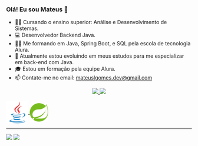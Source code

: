 ### Olá! Eu sou Mateus 👋

- 👨‍🎓 Cursando o ensino superior: Análise e Desenvolvimento de Sistemas.
- 💻 Desenvolvedor Backend Java.
- 👨‍💻 Me formando em Java, Spring Boot, e SQL pela escola de tecnologia Alura.
- 🔭 Atualmente estou evoluindo em meus estudos para me especializar em back-end com Java.
- 🎓 Estou em formação pela equipe Alura.
- 📫 Contate-me no email: mateuslgomes.dev@gmail.com

<div align="center">
  <a href="https://github.com/mateuslgomes">
    
  <img height="150em" src="https://github-readme-stats.vercel.app/api?username=mateuslgomes&show_icons=true&theme=dark&include_all_commits=true&count_private=true"/>
  <img height="150em" src="https://github-readme-stats.vercel.app/api/top-langs/?username=mateuslgomes&layout=compact&langs_count=7&theme=dark"/>
</div>
  
 <div style="display: inline_block"><br>
  <img align="center" alt="Mateus-Java" height="60" width="60" src="https://raw.githubusercontent.com/devicons/devicon/master/icons/java/java-original.svg">
  <img align="center" alt="Mateus-Spring" height="50" width="50" src="https://raw.githubusercontent.com/devicons/devicon/master/icons/spring/spring-original.svg">

</div>
</div>
  
  ---

<div> 
  <a href="https://www.linkedin.com/in/mateus-lopes-gomes-54514722b/" target="_blank"><img src="https://img.shields.io/badge/-LinkedIn-%230077B5?style=for-the-badge&logo=linkedin&logoColor=white" target="_blank"></a> 
    <a href = "mailto:mateuslgomes.dev@gmail.com"><img src="https://img.shields.io/badge/Gmail-D14836?style=for-the-badge&logo=gmail&logoColor=white" target="_blank"></a>
</div>

 
